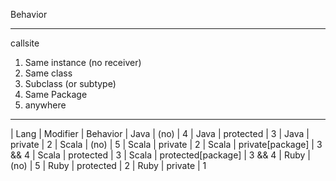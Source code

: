 Behavior

------

callsite

1. Same instance (no receiver)
2. Same class
3. Subclass (or subtype)
4. Same Package
5. anywhere

------

| Lang  | Modifier           | Behavior
| Java  | (no)               | 4
| Java  | protected          | 3
| Java  | private            | 2
| Scala | (no)               | 5
| Scala | private            | 2
| Scala | private[package]   | 3 && 4
| Scala | protected          | 3
| Scala | protected[package] | 3 && 4
| Ruby  | (no)               | 5
| Ruby  | protected          | 2
| Ruby  | private            | 1

